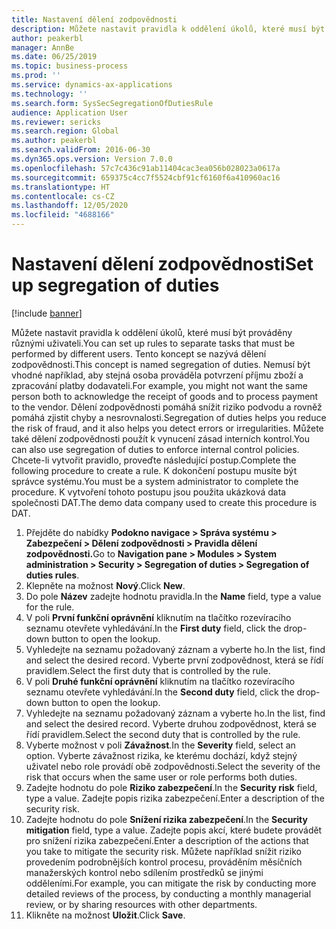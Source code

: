 ```yaml
---
title: Nastavení dělení zodpovědnosti
description: Můžete nastavit pravidla k oddělení úkolů, které musí být prováděny různými uživateli.
author: peakerbl
manager: AnnBe
ms.date: 06/25/2019
ms.topic: business-process
ms.prod: ''
ms.service: dynamics-ax-applications
ms.technology: ''
ms.search.form: SysSecSegregationOfDutiesRule
audience: Application User
ms.reviewer: sericks
ms.search.region: Global
ms.author: peakerbl
ms.search.validFrom: 2016-06-30
ms.dyn365.ops.version: Version 7.0.0
ms.openlocfilehash: 57c7c436c91ab11404cac3ea056b028023a0617a
ms.sourcegitcommit: 659375c4cc7f5524cbf91cf6160f6a410960ac16
ms.translationtype: HT
ms.contentlocale: cs-CZ
ms.lasthandoff: 12/05/2020
ms.locfileid: "4688166"
---
```

# <a name="set-up-segregation-of-duties"></a><span data-ttu-id="c81d7-103">Nastavení dělení zodpovědnosti</span><span class="sxs-lookup"><span data-stu-id="c81d7-103">Set up segregation of duties</span></span>

[!include [banner](../../includes/banner.md)]

<span data-ttu-id="c81d7-104">Můžete nastavit pravidla k oddělení úkolů, které musí být prováděny různými uživateli.</span><span class="sxs-lookup"><span data-stu-id="c81d7-104">You can set up rules to separate tasks that must be performed by different users.</span></span> <span data-ttu-id="c81d7-105">Tento koncept se nazývá dělení zodpovědnosti.</span><span class="sxs-lookup"><span data-stu-id="c81d7-105">This concept is named segregation of duties.</span></span> <span data-ttu-id="c81d7-106">Nemusí být vhodné například, aby stejná osoba prováděla potvrzení příjmu zboží a zpracování platby dodavateli.</span><span class="sxs-lookup"><span data-stu-id="c81d7-106">For example, you might not want the same person both to acknowledge the receipt of goods and to process payment to the vendor.</span></span> <span data-ttu-id="c81d7-107">Dělení zodpovědnosti pomáhá snížit riziko podvodu a rovněž pomáhá zjistit chyby a nesrovnalosti.</span><span class="sxs-lookup"><span data-stu-id="c81d7-107">Segregation of duties helps you reduce the risk of fraud, and it also helps you detect errors or irregularities.</span></span> <span data-ttu-id="c81d7-108">Můžete také dělení zodpovědnosti použít k vynucení zásad interních kontrol.</span><span class="sxs-lookup"><span data-stu-id="c81d7-108">You can also use segregation of duties to enforce internal control policies.</span></span> <span data-ttu-id="c81d7-109">Chcete-li vytvořit pravidlo, proveďte následující postup.</span><span class="sxs-lookup"><span data-stu-id="c81d7-109">Complete the following procedure to create a rule.</span></span> <span data-ttu-id="c81d7-110">K dokončení postupu musíte být správce systému.</span><span class="sxs-lookup"><span data-stu-id="c81d7-110">You must be a system administrator to complete the procedure.</span></span> <span data-ttu-id="c81d7-111">K vytvoření tohoto postupu jsou použita ukázková data společnosti DAT.</span><span class="sxs-lookup"><span data-stu-id="c81d7-111">The demo data company used to create this procedure is DAT.</span></span> 

1. <span data-ttu-id="c81d7-112">Přejděte do nabídky **Podokno navigace > Správa systému > Zabezpečení > Dělení zodpovědnosti > Pravidla dělení zodpovědnosti.**</span><span class="sxs-lookup"><span data-stu-id="c81d7-112">Go to **Navigation pane > Modules > System administration > Security > Segregation of duties > Segregation of duties rules**.</span></span>
2. <span data-ttu-id="c81d7-113">Klepněte na možnost **Nový**.</span><span class="sxs-lookup"><span data-stu-id="c81d7-113">Click **New**.</span></span>
3. <span data-ttu-id="c81d7-114">Do pole **Název** zadejte hodnotu pravidla.</span><span class="sxs-lookup"><span data-stu-id="c81d7-114">In the **Name** field, type a value for the rule.</span></span>
4. <span data-ttu-id="c81d7-115">V poli **První funkční oprávnění** kliknutím na tlačítko rozevíracího seznamu otevřete vyhledávání.</span><span class="sxs-lookup"><span data-stu-id="c81d7-115">In the **First duty** field, click the drop-down button to open the lookup.</span></span>
5. <span data-ttu-id="c81d7-116">Vyhledejte na seznamu požadovaný záznam a vyberte ho.</span><span class="sxs-lookup"><span data-stu-id="c81d7-116">In the list, find and select the desired record.</span></span> <span data-ttu-id="c81d7-117">Vyberte první zodpovědnost, která se řídí pravidlem.</span><span class="sxs-lookup"><span data-stu-id="c81d7-117">Select the first duty that is controlled by the rule.</span></span>
6. <span data-ttu-id="c81d7-118">V poli **Druhé funkční oprávnění** kliknutím na tlačítko rozevíracího seznamu otevřete vyhledávání.</span><span class="sxs-lookup"><span data-stu-id="c81d7-118">In the **Second duty** field, click the drop-down button to open the lookup.</span></span> 
7. <span data-ttu-id="c81d7-119">Vyhledejte na seznamu požadovaný záznam a vyberte ho.</span><span class="sxs-lookup"><span data-stu-id="c81d7-119">In the list, find and select the desired record.</span></span> <span data-ttu-id="c81d7-120">Vyberte druhou zodpovědnost, která se řídí pravidlem.</span><span class="sxs-lookup"><span data-stu-id="c81d7-120">Select the second duty that is controlled by the rule.</span></span>
10. <span data-ttu-id="c81d7-121">Vyberte možnost v poli **Závažnost**.</span><span class="sxs-lookup"><span data-stu-id="c81d7-121">In the **Severity** field, select an option.</span></span> <span data-ttu-id="c81d7-122">Vyberte závažnost rizika, ke kterému dochází, když stejný uživatel nebo role provádí obě zodpovědnosti.</span><span class="sxs-lookup"><span data-stu-id="c81d7-122">Select the severity of the risk that occurs when the same user or role performs both duties.</span></span>  
11. <span data-ttu-id="c81d7-123">Zadejte hodnotu do pole **Riziko zabezpečení**.</span><span class="sxs-lookup"><span data-stu-id="c81d7-123">In the **Security risk** field, type a value.</span></span> <span data-ttu-id="c81d7-124">Zadejte popis rizika zabezpečení.</span><span class="sxs-lookup"><span data-stu-id="c81d7-124">Enter a description of the security risk.</span></span>  
12. <span data-ttu-id="c81d7-125">Zadejte hodnotu do pole **Snížení rizika zabezpečení**.</span><span class="sxs-lookup"><span data-stu-id="c81d7-125">In the **Security mitigation** field, type a value.</span></span> <span data-ttu-id="c81d7-126">Zadejte popis akcí, které budete provádět pro snížení rizika zabezpečení.</span><span class="sxs-lookup"><span data-stu-id="c81d7-126">Enter a description of the actions that you take to mitigate the security risk.</span></span> <span data-ttu-id="c81d7-127">Můžete například snížit riziko provedením podrobnějších kontrol procesu, prováděním měsíčních manažerských kontrol nebo sdílením prostředků se jinými odděleními.</span><span class="sxs-lookup"><span data-stu-id="c81d7-127">For example, you can mitigate the risk by conducting more detailed reviews of the process, by conducting a monthly managerial review, or by sharing resources with other departments.</span></span>     
13. <span data-ttu-id="c81d7-128">Klikněte na možnost **Uložit**.</span><span class="sxs-lookup"><span data-stu-id="c81d7-128">Click **Save**.</span></span>

